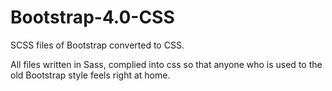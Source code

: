 # Bootstrap-4.0-CSS
SCSS files of Bootstrap converted to CSS.

All files written in Sass, complied into css so that anyone who is used to the old Bootstrap style feels right at home.
